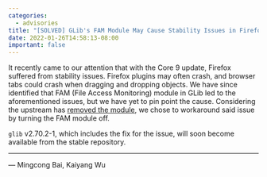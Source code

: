 ```yaml
---
categories:
  - advisories
title: "[SOLVED] GLib's FAM Module May Cause Stability Issues in Firefox"
date: 2022-01-26T14:58:13-08:00
important: false
---
```


It recently came to our attention that with the Core 9 update, Firefox suffered
from stability issues. Firefox plugins may often crash, and browser tabs could
crash when dragging and dropping objects. We have since identified that FAM
(File Access Monitoring) module in GLib led to the aforementioned issues, but we
have yet to pin point the cause. Considering the upstream has 
[removed the module](https://gitlab.gnome.org/GNOME/glib/-/commit/7427bb71), we
chose to workaround said issue by turning the FAM module off.

`glib` v2.70.2-1, which includes the fix for the issue, will soon become available
from the stable repository.

---

— Mingcong Bai, Kaiyang Wu
